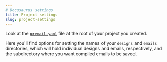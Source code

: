 ```yaml
---
# Docusaurus settings
title: Project settings
slug: project-settings
---
```


Look at the
[`premail.yaml`](https://github.com/premail/premail/blob/main/src/example/premail.yaml)
file at the root of your project you created.

Here you'll find options for setting the names of your `designs` and `emails`
directories, which will hold individual designs and emails, respectively, and
the subdirectory where you want compiled emails to be saved.
